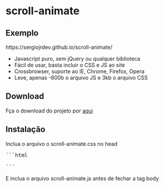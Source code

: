 # scroll-animate

<h2>Exemplo</h2>
https://sergiojrdev.github.io/scroll-animate/

<ul>
	<li>Javascript puro, sem jQuery ou qualquer biblioteca</li>
	<li>Fácil de usar, basta incluir o CSS e JS ao site</li>
	<li>Crossbrowser, suporte ao IE, Chrome, Firefox, Opera</li>
	<li>Leve, apenas -600b o arquivo JS e 3kb o arquivo CSS</li>
</ul>

<h2>Download</h2>
Fça o download do projeto por <a href="https://github.com/SergioJrDev/scroll-animate/archive/master.zip" target="_blank">aqui</a>

<h2>Instalação</h2>
Inclua o arquivo o scroll-animate.css no head
<pre>
```html
<link rel="stylesheet" href="dist/css/scroll-animate.min.css">
```
</pre>

E inclua o arquivo scroll-animate.js antes de fechar a tag body
<pre>
<script src="dist/js/scroll-animate.js" />
</pre>

<h2>Classes</h2>
Use a classe .animate no elemento para aplicar o efeito. As seguintes classes adicionam efeitos diferentes. <a href="https://sergiojrdev.github.io/scroll-animate/">Veja os exemplos</a>.

flip | to-left | to-top | to-right | to-bottom | diag-left-bottom | diag-left-top | grow
Para criar o delay, adicione a classe .delay em cada elemento
